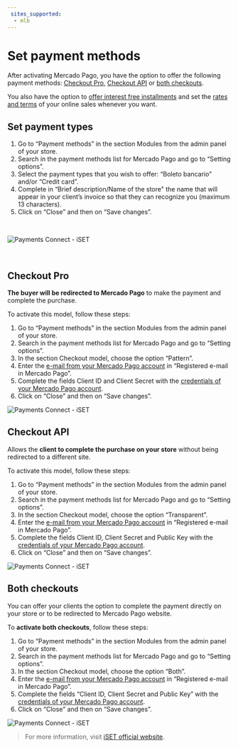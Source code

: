 ```yaml
---
 sites_supported:
  - mlb
---
```


# Set payment methods

After activating Mercado Pago, you have the option to offer the following payment methods: [Checkout Pro](https://www.mercadopago[FAKER][URL][DOMAIN]/developers/en/guides/iset/set-payment-methods#bookmark_checkout_pro), [Checkout API](https://www.mercadopago[FAKER][URL][DOMAIN]/developers/en/guides/iset/set-payment-methods#bookmark_checkout_api) or [both checkouts](https://www.mercadopago[FAKER][URL][DOMAIN]/developers/en/guides/iset/set-payment-methods#bookmark_both_checkouts).

You also have the option to [offer interest free installments](https://www.mercadopago[FAKER][URL][DOMAIN]/developers/en/guides/iset/set-interestfree-installments) and set the [rates and terms](https://www.mercadopago[FAKER][URL][DOMAIN]/settings/release-options/) of your online sales whenever you want.

## Set payment types

1. Go to “Payment methods” in the section Modules from the admin panel of your store. 
2. Search in the payment methods list for Mercado Pago and go to “Setting options”.
3. Select the payment types that you wish to offer: “Boleto bancario” and/or “Credit card”.
4. Complete in “Brief description/Name of the store" the name that will appear in your client’s invoice so that they can recognize you (maximum 13 characters). 
5. Click on “Close” and then on “Save changes”.
<p>&nbsp;</p>

![Payments Connect - iSET](/images/iset/iset_configuration_methods_2.gif)
<p>&nbsp;</p>

## Checkout Pro

**The buyer will be redirected to Mercado Pago** to make the payment and complete the purchase.

To activate this model, follow these steps:

1. Go to “Payment methods” in the section Modules from the admin panel of your store. 
2. Search in the payment methods list for Mercado Pago and go to “Setting options”.
3. In the section Checkout model, choose the option “Pattern”. 
4. Enter the [e-mail from your Mercado Pago account](https://www.mercadopago[FAKER][URL][DOMAIN]/profile#from-section=menu) in “Registered e-mail in Mercado Pago”.
5. Complete the fields Client ID and Client Secret with the [credentials of your Mercado Pago account](/developers/en/docs/iset/additional-content/your-integrations/credentials).
6. Click on “Close” and then on “Save changes”.

![Payments Connect - iSET](/images/iset/iset_configuration_checkout_padrao_3.gif)

## Checkout API

Allows the **client to complete the purchase on your store** without being redirected to a different site.

To activate this model, follow these steps:

1. Go to “Payment methods” in the section Modules from the admin panel of your store.
2. Search in the payment methods list for Mercado Pago and go to “Setting options”.
3. In the section Checkout model, choose the option “Transparent”.
4. Enter the [e-mail from your Mercado Pago account](https://www.mercadopago[FAKER][URL][DOMAIN]/profile#from-section=menu) in “Registered e-mail in Mercado Pago”.
5. Complete the fields Client ID, Client Secret and Public Key with the [credentials of your Mercado Pago account](/developers/en/docs/iset/additional-content/your-integrations/credentials).
6. Click on “Close” and then on “Save changes”.

![Payments Connect - iSET](/images/iset/iset_configuration_checkout_transparente_4.gif)

## Both checkouts

You can offer your clients the option to complete the payment directly on your store or to be redirected to Mercado Pago website.

To **activate both checkouts**, follow these steps:

1. Go to “Payment methods” in the section Modules from the admin panel of your store. 
2. Search in the payment methods list for Mercado Pago and go to “Setting options”.
3. In the section Checkout model, choose the option “Both”.
4. Enter the [e-mail from your Mercado Pago account](https://www.mercadopago.com.br/profile#from-section=menu) in “Registered e-mail in Mercado Pago”.
5. Complete the fields “Client ID, Client Secret and Public Key” with the [credentials of your Mercado Pago account](/developers/en/docs/iset/additional-content/your-integrations/credentials).
6. Click on “Close” and then on “Save changes”.

![Payments Connect - iSET](/images/iset/iset_configuration_checkout_ambos_5.gif)

<!-- -->
> For more information, visit [iSET official website](https://www.iset.com.br/).